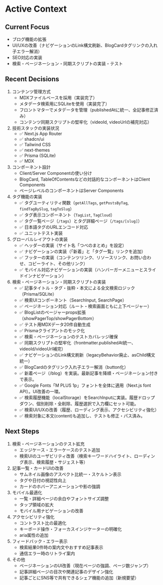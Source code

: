 # Active Context

## Current Focus
- ブログ機能の拡張
- UI/UXの改善（ナビゲーションのLink構文刷新、BlogCardタグリンクの入れ子エラー解消）
- SEO対応の実装
- 検索・ページネーション・同期スクリプトの実装・テスト

## Recent Decisions
1. コンテンツ管理方式
   - MDXファイルベースを採用（実装完了）
   - メタデータ検索用にSQLiteを使用（実装完了）
   - フロントマターでメタデータを管理（publishedAtに統一、全記事修正済み）
   - コンテンツ同期スクリプトの堅牢化（videoId, videoUrlの補完対応）
2. 技術スタックの実装状況
   - ✅ Next.js App Router
   - ✅ shadcn/ui
   - ✅ Tailwind CSS
   - ✅ next-themes
   - ✅ Prisma (SQLite)
   - ✅ MDX
3. コンポーネント設計
   - Client/Server Componentの使い分け
   - BlogCard, TableOfContentsなどの対話的なコンポーネントはClient Components
   - ページレベルのコンポーネントはServer Components
4. タグ機能の実装
   - ✅ タグユーティリティ関数（`getAllTags`, `getPostsByTag`, `findTagBySlug`, `tagToSlug`）
   - ✅ タグ表示コンポーネント（`TagList`, `TagCloud`）
   - ✅ タグ一覧ページ（`/tags`）とタグ詳細ページ（`/tags/[slug]`）
   - ✅ 日本語タグのURLエンコード対応
   - ✅ ユニットテスト実装
5. グローバルレイアウトの実装
   - ✅ ヘッダーの実装（サイト名「つべのまとめ」を設定）
   - ✅ ナビゲーションの実装（「新着」と「タグ一覧」リンクを追加）
   - ✅ フッターの実装（コンテンツリンク、リソースリンク、お問い合わせ、コピーライト、その他リンク）
   - ✅ モバイル対応ナビゲーションの実装（ハンバーガーメニューとスライドインナビゲーション）
6. 検索・ページネーション・同期スクリプトの実装
   - ✅ 記事タイトル・タグ・抜粋・本文による全文検索ロジック（Prisma/SQLite）
   - ✅ 検索UIコンポーネント（SearchInput, SearchPage）
   - ✅ ページネーション対応（ルート・検索画面ともに上下ページャー）
   - ✅ BlogListのページャーprops拡張（showPagerTop/showPagerBottom）
   - ✅ テスト用MDXデータ20件自動生成
   - ✅ Prismaクライアントのモック化
   - ✅ 検索・ページネーションのテストカバレッジ確保
   - ✅ 同期スクリプトの堅牢化（frontmatter.publishedAt統一、videoId/videoUrl補完）
   - ✅ ナビゲーションのLink構文刷新（legacyBehavior廃止、asChild構文統一）
   - ✅ BlogCardのタグリンク入れ子エラー解消（button化）
   - ✅ 新着ページ（/blog）を実装。最新記事を降順・ページネーション付きで表示。
   - ✅ Google Fonts「M PLUS 1p」フォントを全体に適用（Next.js font API）。UI改善の一環。
   - ✅ 検索履歴機能（localStorage）をSearchInputに実装。履歴ドロップダウン、個別削除・全削除、履歴選択で入力欄にセット可能。
   - ✅ 検索UI/UXの改善（履歴、ローディング表示、アクセシビリティ強化）
   - ✅ 検索対象に本文(content)も追加し、テストも修正・パス済み。

## Next Steps
1. 検索・ページネーションのテスト拡充
   - エッジケース・エラーケースのテスト追加
   - 検索UIのユーザビリティ改善（検索キーワードハイライト、ローディング表示、検索履歴・サジェスト等）
2. 記事一覧・カードUIの改善
   - サムネイル画像のアスペクト比統一・スケルトン表示
   - タグや日付の視認性向上
   - カードのホバーアニメーションや影の強調
3. モバイル最適化
   - 一覧・詳細ページの余白やフォントサイズ調整
   - タップ領域の拡大
   - モバイル用ナビゲーションの改善
4. アクセシビリティ強化
   - コントラスト比の最適化
   - キーボード操作・フォーカスインジケーターの明確化
   - aria属性の追加
5. フィードバック・エラー表示
   - 検索結果0件時の案内文やおすすめ記事表示
   - 通信エラー時のリトライ案内
6. その他
   - ページネーションのUI改善（現在ページの強調、ページ数ジャンプ）
   - 記事詳細ページの目次や関連記事のデザイン強化
   - 記事ごとにSNS等で共有できるシェア機能の追加（新規要望）